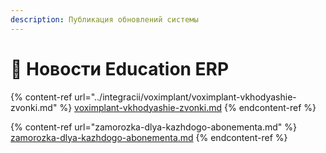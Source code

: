 ```yaml
---
description: Публикация обновлений системы
---
```


# 📰 Новости Education ERP

{% content-ref url="../integracii/voximplant/voximplant-vkhodyashie-zvonki.md" %}
[voximplant-vkhodyashie-zvonki.md](../integracii/voximplant/voximplant-vkhodyashie-zvonki.md)
{% endcontent-ref %}

{% content-ref url="zamorozka-dlya-kazhdogo-abonementa.md" %}
[zamorozka-dlya-kazhdogo-abonementa.md](zamorozka-dlya-kazhdogo-abonementa.md)
{% endcontent-ref %}
